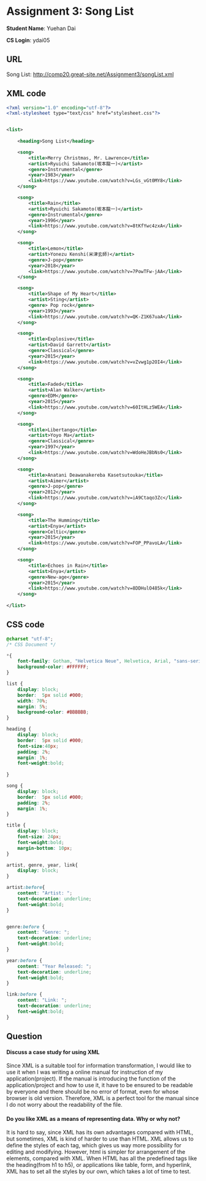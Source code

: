 # Assignment 3: Song List

**Student Name**: Yuehan Dai

**CS Login**: ydai05

## URL

Song List: http://comp20.great-site.net/Assignment3/songList.xml

## XML code

```xml
<?xml version="1.0" encoding="utf-8"?>
<?xml-stylesheet type="text/css" href="stylesheet.css"?>


<list>
	
	<heading>Song List</heading>

	<song>
		<title>Merry Christmas, Mr. Lawrence</title>
		<artist>Ryuichi Sakamoto(坂本龍一)</artist>
		<genre>Instrumental</genre>
		<year>1983</year>
		<link>https://www.youtube.com/watch?v=LGs_vGt0MY8</link>
	</song>

	<song>
		<title>Rain</title>
		<artist>Ryuichi Sakamoto(坂本龍一)</artist>
		<genre>Instrumental</genre>
		<year>1996</year>
		<link>https://www.youtube.com/watch?v=8tKfYwc4zxA</link>
	</song>

	<song>
		<title>Lemon</title>
		<artist>Yonezu Kenshi(米津玄師)</artist>
		<genre>J-pop</genre>
		<year>2018</year>
		<link>https://www.youtube.com/watch?v=7PowTFw-jAA</link>
	</song>

	<song>
		<title>Shape of My Heart</title>
		<artist>Sting</artist>
		<genre>	Pop rock</genre>
		<year>1993</year>
		<link>https://www.youtube.com/watch?v=QK-Z1K67uaA</link>
	</song>

	<song>
		<title>Explosive</title>
		<artist>David Garrett</artist>
		<genre>Classical</genre>
		<year>2015</year>
		<link>https://www.youtube.com/watch?v=vZvwg1p2OI4</link>
	</song>

	<song>
		<title>Faded</title>
		<artist>Alan Walker</artist>
		<genre>EDM</genre>
		<year>2015</year>
		<link>https://www.youtube.com/watch?v=60ItHLz5WEA</link>
	</song>

	<song>
		<title>Libertango</title>
		<artist>Yoyo Ma</artist>
		<genre>Classical</genre>
		<year>1997</year>
		<link>https://www.youtube.com/watch?v=WdoHeJBbNs0</link>
	</song>

	<song>
		<title>Anatani Deawanakereba Kasetsutouka</title>
		<artist>Aimer</artist>
		<genre>J-pop</genre>
		<year>2012</year>
		<link>https://www.youtube.com/watch?v=iA9Ctaqo3Zc</link>
	</song>

	<song>
		<title>The Humming</title>
		<artist>Enya</artist>
		<genre>Celtic</genre>
		<year>2015</year>
		<link>https://www.youtube.com/watch?v=FOP_PPavoLA</link>
	</song>

	<song>
		<title>Echoes in Rain</title>
		<artist>Enya</artist>
		<genre>New-age</genre>
		<year>2015</year>
		<link>https://www.youtube.com/watch?v=8DDHulO485k</link>
	</song>
	
</list>

```



## CSS code

```css
@charset "utf-8";
/* CSS Document */

*{
	font-family: Gotham, "Helvetica Neue", Helvetica, Arial, "sans-serif";
	background-color: #FFFFFF;
}

list {
	display: block;
	border:  5px solid #000;
	width: 70%;
	margin: 5%;
	background-color: #BBBBBB;
}

heading {
	display: block;
	border:  5px solid #000;
	font-size:40px;
	padding: 2%;
	margin: 1%;
	font-weight:bold;
	
}

song {
	display: block;
	border:  5px solid #000;
	padding: 2%;
	margin: 1%;
}

title {
	display: block;
	font-size: 24px;
	font-weight:bold;
	margin-bottom: 10px;
}

artist, genre, year, link{
	display: block;
}

artist:before{
	content: "Artist: ";
	text-decoration: underline;
	font-weight:bold;
}


genre:before {
	content: "Genre: ";
	text-decoration: underline;
	font-weight:bold;
}

year:before {
	content: "Year Released: ";
	text-decoration: underline;
	font-weight:bold;
}

link:before {
	content: "Link: ";
	text-decoration: underline;
	font-weight:bold;
}
```



## Question

#### Discuss a case study for using XML

Since XML is a suitable tool for information transformation, I would like to use it when I was writing a online manual for instruction of my application(project). If the manual is introducing the function of the application/project and how to use it, it have to be ensured to be readable by everyone and there should be no error of format, even for whose browser is old version. Therefore, XML is a perfect tool for the manual since I do not worry about the readability of the file. 

#### Do you like XML as a means of representing data.  Why or why not?

It is hard to say, since XML has its own advantages compared with HTML, but sometimes, XML is kind of harder to use than HTML. XML allows us to define the styles of each tag, which gives us way more possibility for editing and modifying. However, html is simpler for arrangement of  the elements, compared with XML. When HTML has all the predefined tags like the heading(from h1 to h5), or applications like table, form, and hyperlink, XML has to set all the styles by our own, which takes a lot of time to test. 